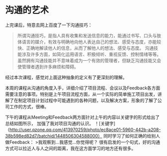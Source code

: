 # 沟通的艺术
上完课后，特意去网上百度了一下沟通技巧：
>所谓沟通技巧，是指人具有收集和发送信息的能力，能通过书写、口头与肢体语言的媒介，有效与明确地向他人表达自己的想法、感受与态度，亦能较快、正确地解读他人的信息，从而了解他人的想法、感受与态度。 沟通技能涉及许多方面，如简化运用语言、积极倾听、重视反馈、控制情绪等等。虽然拥有沟通技能并不意味着成为一个有效的管理者，但缺乏沟通技能又会使管理者遇到许多麻烦和障碍。

经过本次课程，感觉对上面这种抽象的定义有了更深刻的理解。

本周的课程从沟通的角度入手，详细介绍了项目流程、会议以及Feedback各方面需要注意的事项。特别是上午项目流程方面，从一个实际的简单施工项目出发，讲解了在制定项目计划过程中可能遇到的各种问题，以及解决方案，形象的了解了公司工作的方式，很棒。

下午的课程从Meeting和Feedback两方面针对上午的内容以关键字的形式给出了总结如图所示，
加强了我对项目沟通的认识。
！[关键字]（http://user.qzone.qq.com/413970259/photo/ec8ace01-5960-442b-a208-38b598ed82d7/batchid/1448506304588000）
同时学习了如何正确的给别人做Feedback：
	>我观察到...我感觉...你觉得呢？
很有启发的一个句式，好的沟通方式可以拉近人与人之间的距离，我在这方面学习的地方还有很多。